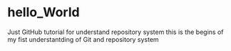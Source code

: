 # hello_World
Just GitHub tutorial for understand repository system
this is the begins of my fist understantding of Git and repository system

